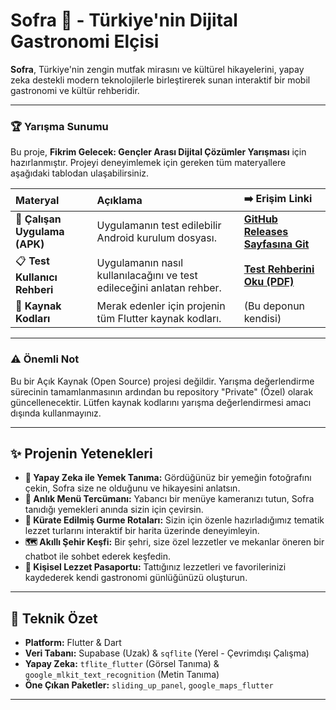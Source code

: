 # Sofra 🍲 - Türkiye'nin Dijital Gastronomi Elçisi


**Sofra**, Türkiye'nin zengin mutfak mirasını ve kültürel hikayelerini, yapay zeka destekli modern teknolojilerle birleştirerek sunan interaktif bir mobil gastronomi ve kültür rehberidir.

---

### **🏆 Yarışma Sunumu**

Bu proje, **Fikrim Gelecek: Gençler Arası Dijital Çözümler Yarışması** için hazırlanmıştır. Projeyi deneyimlemek için gereken tüm materyallere aşağıdaki tablodan ulaşabilirsiniz.

| Materyal | Açıklama | ➡️ Erişim Linki |
| :--- | :--- | :--- |
| 📱 **Çalışan Uygulama (APK)** | Uygulamanın test edilebilir Android kurulum dosyası. | **[GitHub Releases Sayfasına Git](https://github.com/enesb06/sofra/releases)** |
| 📋 **Test Kullanıcı Rehberi** | Uygulamanın nasıl kullanılacağını ve test edileceğini anlatan rehber. | **[Test Rehberini Oku (PDF)](TEST_REHBERI.pdf)** |
| 📂 **Kaynak Kodları** | Merak edenler için projenin tüm Flutter kaynak kodları. | (Bu deponun kendisi) |

---

### **⚠️ Önemli Not**

Bu bir Açık Kaynak (Open Source) projesi değildir. Yarışma değerlendirme sürecinin tamamlanmasının ardından bu repository "Private" (Özel) olarak güncellenecektir. Lütfen kaynak kodlarını yarışma değerlendirmesi amacı dışında kullanmayınız.

---

## ✨ Projenin Yetenekleri

*   **📸 Yapay Zeka ile Yemek Tanıma:** Gördüğünüz bir yemeğin fotoğrafını çekin, Sofra size ne olduğunu ve hikayesini anlatsın.
*   **🍜 Anlık Menü Tercümanı:** Yabancı bir menüye kameranızı tutun, Sofra tanıdığı yemekleri anında sizin için çevirsin.
*   **🧭 Kürate Edilmiş Gurme Rotaları:** Sizin için özenle hazırladığımız tematik lezzet turlarını interaktif bir harita üzerinde deneyimleyin.
*   **🗺️ Akıllı Şehir Keşfi:** Bir şehri, size özel lezzetler ve mekanlar öneren bir chatbot ile sohbet ederek keşfedin.
*   **📖 Kişisel Lezzet Pasaportu:** Tattığınız lezzetleri ve favorilerinizi kaydederek kendi gastronomi günlüğünüzü oluşturun.

---

## 🚀 Teknik Özet

*   **Platform:** Flutter & Dart
*   **Veri Tabanı:** Supabase (Uzak) & `sqflite` (Yerel - Çevrimdışı Çalışma)
*   **Yapay Zeka:** `tflite_flutter` (Görsel Tanıma) & `google_mlkit_text_recognition` (Metin Tanıma)
*   **Öne Çıkan Paketler:** `sliding_up_panel`, `google_maps_flutter`

---
